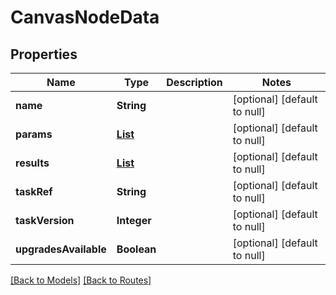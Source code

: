 # CanvasNodeData
## Properties

| Name | Type | Description | Notes |
|------------ | ------------- | ------------- | -------------|
| **name** | **String** |  | [optional] [default to null] |
| **params** | [**List**](RunParam.md) |  | [optional] [default to null] |
| **results** | [**List**](ResultSpec.md) |  | [optional] [default to null] |
| **taskRef** | **String** |  | [optional] [default to null] |
| **taskVersion** | **Integer** |  | [optional] [default to null] |
| **upgradesAvailable** | **Boolean** |  | [optional] [default to null] |

[[Back to Models]](../overview#models) [[Back to Routes]](../overview#routes)


